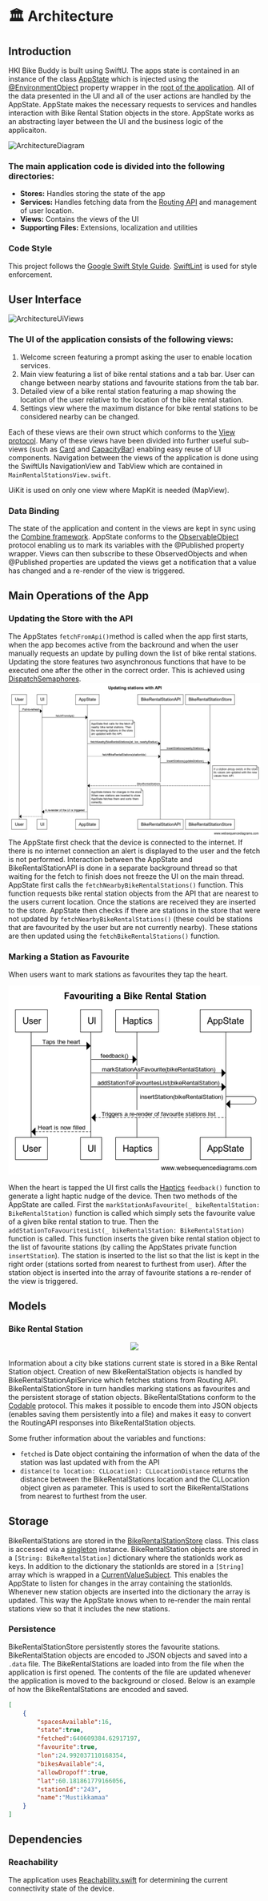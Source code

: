 # 🏛 Architecture 
## Introduction
HKI Bike Buddy is built using SwiftU. The apps state is contained in an instance of the class [AppState](https://github.com/JuanitoSebastian/HKI-Bike-Buddy/blob/main/HKIBikeBuddy/AppState.swift) which is injected using the [@EnvironmentObject](https://developer.apple.com/documentation/swiftui/environmentobject) property wrapper in the [root of the application](https://github.com/JuanitoSebastian/HKI-Bike-Buddy/blob/main/HKIBikeBuddy/HelsinkiBikeBuddyApp.swift#L24). All of the data presented in the UI and all of the user actions are handled by the AppState. AppState makes the necessary requests to services and handles interaction with Bike Rental Station objects in the store. AppState works as an abstracting layer between the UI and the business logic of the applicaiton.

![ArchitectureDiagram](https://raw.githubusercontent.com/JuanitoSebastian/HelsinkiBikeBuddy/main/Documentation/graphics/ArchitectureGraph.png)

### The main application code is divided into the following directories:
* **Stores:** Handles storing the state of the app
* **Services:** Handles fetching data from the [Routing API](https://digitransit.fi/en/developers/apis/1-routing-api/) and management of user location.
* **Views:** Contains the views of the UI
* **Supporting Files:** Extensions, localization and utilities

### Code Style
This project follows the [Google Swift Style Guide](https://google.github.io/swift). [SwiftLint](https://github.com/realm/SwiftLint) is used for style enforcement.

## User Interface
![ArchitectureUiViews](https://raw.githubusercontent.com/JuanitoSebastian/HelsinkiBikeBuddy/main/Documentation/graphics/ArchitectureUiViews.png)

### The UI of the application consists of the following views:
1. Welcome screen featuring a prompt asking the user to enable location services.
2. Main view featuring a list of bike rental stations and a tab bar. User can change between nearby stations and favourite stations from the tab bar.
3. Detailed view of a bike rental station featuring a map showing the location of the user relative to the location of the bike rental station.
4. Settings view where the maximum distance for bike rental stations to be considered nearby can be changed.

Each of these views are their own struct which conforms to the [View protocol](https://developer.apple.com/documentation/swiftui/view). Many of these views have been divided into further useful sub-views (such as [Card](https://github.com/JuanitoSebastian/HKI-Bike-Buddy/blob/main/HKIBikeBuddy/Views/Components/Card.swift) and [CapacityBar](https://github.com/JuanitoSebastian/HKI-Bike-Buddy/blob/main/HKIBikeBuddy/Views/Components/CapacityBar.swift)) enabling easy reuse of UI components. Navigation between the views of the application is done using the SwiftUIs NavigationView and TabView which are contained in ``MainRentalStationsView.swift``.

UiKit is used on only one view where MapKit is needed (MapView). 

### Data Binding
The state of the application and content in the views are kept in sync using the [Combine framework](https://developer.apple.com/documentation/combine). AppState conforms to the [ObservableObject](https://developer.apple.com/documentation/combine/observableobject) protocol enabling us to mark its variables with the @Published property wrapper. Views can then subscribe to these ObservedObjects and when @Published properties are updated the views get a notification that a value has changed and a re-render of the view is triggered.

## Main Operations of the App
### Updating the Store with the API
The AppStates ``fetchFromApi()``method is called when the app first starts, when the app becomes active from the backround and when the user manually requests an update by pulling down the list of bike rental stations. Updating the store features two asynchronous functions that have to be executed one after the other in the correct order. This is achieved using [DispatchSemaphores](https://developer.apple.com/documentation/dispatch/dispatchsemaphore).
![ApiUpdateDiagram](https://raw.githubusercontent.com/JuanitoSebastian/HKI-Bike-Buddy/main/Documentation/graphics/UpdatingStationsWithAPI.png)
The AppState first check that the device is connected to the internet. If there is no internet connection an alert is displayed to the user and the fetch is not performed. Interaction between the AppState and BikeRentalStationAPI is done in a separate background thread so that waiting for the fetch to finish does not freeze the UI on the main thread. AppState first calls the ``fetchNearbyBikeRentalStations()`` function. This function requests bike rental station objects from the API that are nearest to the users current location. Once the stations are received they are inserted to the store. AppState then checks if there are stations in the store that were not updated by ``fetchNearbyBikeRentalStations()`` (these could be stations that are favourited by the user but are not currently nearby). These stations are then updated using the ``fetchBikeRentalStations()`` function. 

### Marking a Station as Favourite
When users want to mark stations as favourites they tap the heart.

<p align="center">
<img src="https://raw.githubusercontent.com/JuanitoSebastian/HKI-Bike-Buddy/main/Documentation/graphics/FavouritingStation.png">
</p>

When the heart is tapped the UI first calls the [Haptics](https://github.com/JuanitoSebastian/HKI-Bike-Buddy/blob/main/HKIBikeBuddy/Supporting%20Files/Haptics.swift) ``feedback()`` function to generate a light haptic nudge of the device. Then two methods of the AppState are called. First the ``markStationAsFavourite(_ bikeRentalStation: BikeRentalStation)`` function is called which simply sets the favourite value of a given bike rental station to true. Then the ``addStationToFavouritesList(_ bikeRentalStation: BikeRentalStation)`` function is called. This function inserts the given bike rental station object to the list of favourite stations (by calling the AppStates private function  ``insertStation``). The station is inserted to the list so that the list is kept in the right order (stations sorted from nearest to furthest from user). After the station object is inserted into the array of favourite stations a re-render of the view is triggered.

## Models
### Bike Rental Station
<p align="center">
<img src="https://raw.githubusercontent.com/JuanitoSebastian/HelsinkiBikeBuddy/main/Documentation/graphics/BikeRentalStation.png">
</p>

Information about a city bike stations current state is stored in a Bike Rental Station object. Creation of new BikeRentalStation objects is handled by BikeRentalStationApiService which fetches stations from Routing API. BikeRentalStationStore in turn handles marking stations as favourites and the persistent storage of station objects. BikeRentalStations conform to the [Codable](https://developer.apple.com/documentation/swift/codable) protocol. This makes it possible to encode them into JSON objects (enables saving them persistently into a file) and makes it easy to convert the RoutingAPI responses into BikeRentalStation objects.

Some fruther information about the variables and functions:
*  ``fetched`` is Date object containing the information of when the data of the station was last updated with from the API
*  ``distance(to location: CLLocation): CLLocationDistance`` returns the distance between the BikeRentalStations location and the CLLocation object given as parameter. This is used to sort the BikeRentalStations from nearest to furthest from the user.

## Storage
BikeRentalStations are stored in the [BikeRentalStationStore](https://github.com/JuanitoSebastian/HKI-Bike-Buddy/blob/main/HKIBikeBuddy/Stores/BikeRentalStationStore.swift) class. This class is accessed via a [singleton](https://en.wikipedia.org/wiki/Singleton_pattern) instance. BikeRentalStation objects are stored in a `[String: BikeRentalStation]` dictionary where the stationIds work as keys. In addition to the dictionary the stationIds are stored in a `[String]` array which is wrapped in a [CurrentValueSubject](https://developer.apple.com/documentation/combine/currentvaluesubject). This enables the AppState to listen for changes in the array containing the stationIds. Whenever new station objects are inserted into the dictionary the array is updated. This way the AppState knows when to re-render the main rental stations view so that it includes the new stations.

### Persistence
BikeRentalStationStore persistently stores the favourite stations. BikeRentalStation objects are encoded to JSON objects and saved into a `.data` file. The BikeRentalStations are loaded into from the file when the application is first opened. The contents of the file are updated whenever the application is moved to the background or closed. Below is an example of how the BikeRentalStations are encoded and saved.
```json
[
    {
        "spacesAvailable":16,
        "state":true,
        "fetched":640609384.62917197,
        "favourite":true,
        "lon":24.992037110168354,
        "bikesAvailable":4,
        "allowDropoff":true,
        "lat":60.181861779166056,
        "stationId":"243",
        "name":"Mustikkamaa"
    }
]
```
## Dependencies
### Reachability
The application uses [Reachability.swift](https://github.com/ashleymills/Reachability.swift) for determining the current connectivity state of the device.
